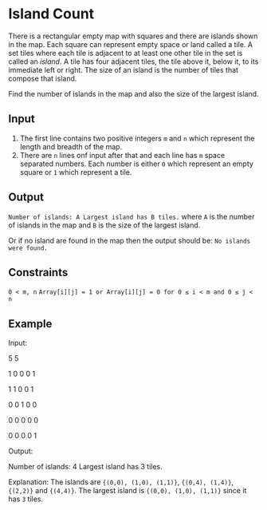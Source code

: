 # Island Count

There is a rectangular empty map with squares and there are islands shown in the map. Each square can represent empty space or land called a tile. A set tiles where each tile is adjacent to at least one other tile in the set is called an *island*. A tile has four adjacent tiles, the tile above it, below it, to its immediate left or right. The size of an island is the number of tiles that compose that island.

Find the number of islands in the map and also the size of the largest island.

## Input
1. The first line contains two positive integers `m` and `n` which represent the length and breadth of the map.
2. There are `n` lines onf input after that and each line has `m` space separated numbers. Each number is either `0` which represent an empty square or `1` which represent a tile.

## Output
`
Number of islands: A
Largest island has B tiles.
`
where `A` is the number of islands in the map and `B` is the size of the largest island.

Or if no island are found in the map then the output should be:
`
No islands were found.
`

## Constraints
`0 < m, n`
`Array[i][j] = 1 or Array[i][j] = 0 for 0 ≤ i < m and 0 ≤ j < n`

## Example
Input:

5 5

1 0 0 0 1

1 1 0 0 1

0 0 1 0 0

0 0 0 0 0

0 0 0 0 1

Output:

Number of islands: 4
Largest island has 3 tiles.

Explanation:
The islands are `{(0,0), (1,0), (1,1)}`, `{(0,4), (1,4)}`, `{(2,2)}` and `{(4,4)}`.
The largest island is `{(0,0), (1,0), (1,1)}` since it has `3` tiles.